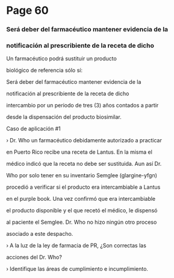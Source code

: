 # Page 60

### Será deber del farmacéutico mantener evidencia de la

### notificación al prescribiente de la receta de dicho

Un farmacéutico podrá sustituir un producto

biológico de referencia sólo sí:

Será deber del farmacéutico mantener evidencia de la

notificación al prescribiente de la receta de dicho

intercambio por un periodo de tres (3) años contados a partir

desde la dispensación del producto biosimilar.

Caso de aplicación #1

› Dr. Who un farmacéutico debidamente autorizado a practicar

en Puerto Rico recibe una receta de Lantus. En la misma el

médico indicó que la receta no debe ser sustituida. Aun así Dr.

Who por solo tener en su inventario Semglee (glargine-yfgn)

procedió a verificar si el producto era intercambiable a Lantus

en el purple book. Una vez confirmó que era intercambiable

el producto disponible y el que recetó el médico, le dispensó

al paciente el Semglee. Dr. Who no hizo ningún otro proceso

asociado a este despacho.

› A la luz de la ley de farmacia de PR,  ¿Son correctas las

acciones del Dr. Who?

› Identifique las áreas de cumplimiento e incumplimiento.

